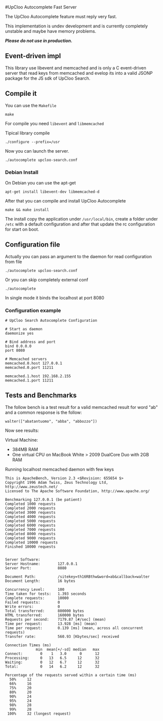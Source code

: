 #UpCloo Autocomplete Fast Server

The UpCloo Autocomplete feature must reply very fast.

This implementation is undev development and is currently
completely unstable and maybe have memory problems. 

***Please do not use in production.***

## Event-driven impl

This library use libevent and memcached and is only a C event-driven
server that read keys from memcached and evelop its into a valid
JSONP package for the JS sdk of UpCloo Search.

## Compile it

You can use the ```Makefile```

```
make
``` 

For compile you need ```libevent``` and ```libmemcached```

Tipical library compile

```
./configure --prefix=/usr
```

Now you can launch the server.

```
./autocomplete upcloo-search.conf
```

### Debian Install

On Debian you can use the apt-get

```
apt-get install libevent-dev libmemcached-d
```

After that you can compile and install UpCloo Autocomplete

```
make && make install
```

The install copy the application under ```/usr/local/bin```, create a 
folder under ```/etc``` with a default configuration and after that
update the rc configuration for start on boot.

## Configuration file

Actually you can pass an argument to the daemon for
read configuration from file

```
./autocomplete upcloo-search.conf
```

Or you can skip completely external conf

```
./autocomplete
```

In single mode it binds the localhost at port 8080

### Configuration example

```
# UpCloo Search Autocomplete Configuration

# Start as daemon
daemonize yes

# Bind address and port
bind 0.0.0.0
port 8080

# Memcached servers
memcached.0.host 127.0.0.1
memcached.0.port 11211

memcached.1.host 192.168.2.155
memcached.1.port 11211
```

## Tests and Benchmarks

The follow bench is a test result for a valid memcached result for word
"ab" and a common response is the follow:

```
walter(["abatantuomo", "abba", "abbozzo"])
```

Now see results:

Virtual Machine:

 * 384MB RAM
 * One virtual CPU on MacBook White > 2009 DualCore Duo with 2GB RAM

Running localhost memcached daemon with few keys

```
This is ApacheBench, Version 2.3 <$Revision: 655654 $>
Copyright 1996 Adam Twiss, Zeus Technology Ltd, http://www.zeustech.net/
Licensed to The Apache Software Foundation, http://www.apache.org/

Benchmarking 127.0.0.1 (be patient)
Completed 1000 requests
Completed 2000 requests
Completed 3000 requests
Completed 4000 requests
Completed 5000 requests
Completed 6000 requests
Completed 7000 requests
Completed 8000 requests
Completed 9000 requests
Completed 10000 requests
Finished 10000 requests


Server Software:        
Server Hostname:        127.0.0.1
Server Port:            8080

Document Path:          /sitekey=th16RBthw&word=ab&callback=walter
Document Length:        16 bytes

Concurrency Level:      100
Time taken for tests:   1.393 seconds
Complete requests:      10000
Failed requests:        0
Write errors:           0
Total transferred:      800000 bytes
HTML transferred:       160000 bytes
Requests per second:    7179.87 [#/sec] (mean)
Time per request:       13.928 [ms] (mean)
Time per request:       0.139 [ms] (mean, across all concurrent requests)
Transfer rate:          560.93 [Kbytes/sec] received

Connection Times (ms)
              min  mean[+/-sd] median   max
Connect:        0    1   3.0      0      12
Processing:     0   13   6.5     12      32
Waiting:        0   12   6.7     12      32
Total:          0   14   6.2     12      32

Percentage of the requests served within a certain time (ms)
  50%     12
  66%     16
  75%     20
  80%     20
  90%     24
  95%     24
  98%     28
  99%     28
 100%     32 (longest request)
```


